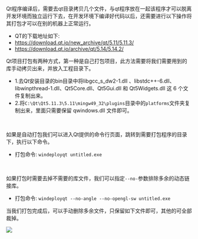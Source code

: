 Qt程序编译后，需要去qt目录拷贝几个文件，与qt程序放在一起该程序才可以脱离开发环境而独立运行下去，在开发环境下编译好代码以后，还需要进行以下操作将其打包才可以在别的机器上正常运行。

 - QT的下载地址如下:
  - https://download.qt.io/new_archive/qt/5.11/5.11.3/
  - https://download.qt.io/archive/qt/5.14/5.14.2/

Qt项目打包有两种方式，第一种是自己打包项目，此方法需要将我们需要用到的库手动拷贝出来，并放入工程目录下。
 - 1.去Qt安装目录的bin目录中将libgcc_s_dw2-1.dll 、libstdc++-6.dll、libwinpthread-1.dll、Qt5Core.dll、Qt5Gui.dll 和 Qt5Widgets.dll 这 6 个文件复制出来。
 - 2.将`C:\Qt\Qt5.11.3\5.11\mingw49_32\plugins`目录中的`platforms`文件夹复制出来，里面只需要保留 qwindows.dll 文件即可。

<br>

如果是自动打包我们可以进入Qt提供的命令行页面，跳转到需要打包程序的目录下，执行以下命令。
 - 打包命令: `windeployqt untitled.exe`

<br>

如果打包时需要去掉不需要的库文件，我们可以指定`--no-`参数排除多余的动态链接库。
 - 打包命令: `windeployqt --no-angle --no-opengl-sw untitled.exe`

当我们打包完成后，可以手动删除多余文件，只保留如下文件即可，其他的可全部裁掉。

![](https://img2020.cnblogs.com/blog/1379525/202105/1379525-20210501164252325-1177708063.png)
